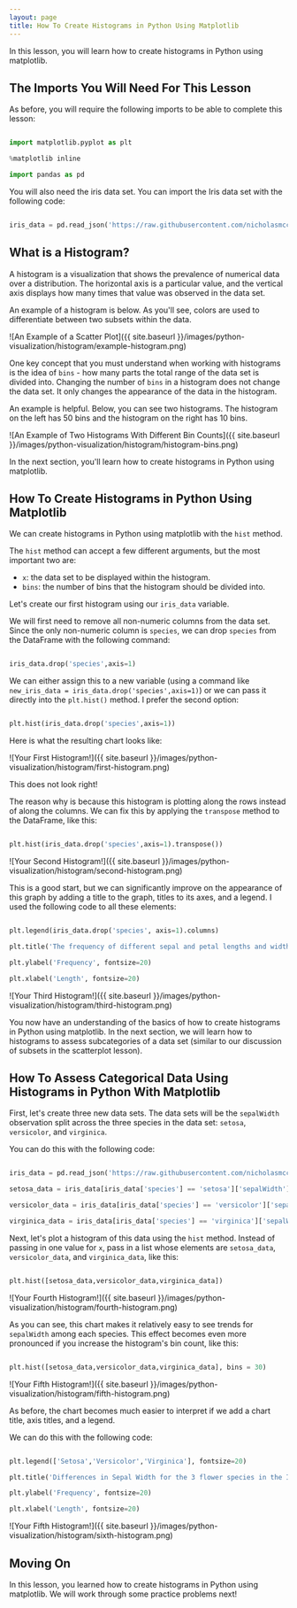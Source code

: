 ```yaml
---
layout: page
title: How To Create Histograms in Python Using Matplotlib
---
```


In this lesson, you will learn how to create histograms in Python using matplotlib.


## The Imports You Will Need For This Lesson

As before, you will require the following imports to be able to complete this lesson:

```python

import matplotlib.pyplot as plt

%matplotlib inline

import pandas as pd

```

You will also need the iris data set. You can import the Iris data set with the following code:

```python

iris_data = pd.read_json('https://raw.githubusercontent.com/nicholasmccullum/python-visualization/master/iris/iris.json')

```


## What is a Histogram?

A histogram is a visualization that shows the prevalence of numerical data over a distribution. The horizontal axis is a particular value, and the vertical axis displays how many times that value was observed in the data set. 

An example of a histogram is below. As you'll see, colors are used to differentiate between two subsets within the data.

![An Example of a Scatter Plot]({{ site.baseurl }}/images/python-visualization/histogram/example-histogram.png)

One key concept that you must understand when working with histograms is the idea of 	`bins` - how many parts the total range of the data set is divided into. Changing the number of `bins` in a histogram does not change the data set. It only changes the appearance of the data in the histogram. 

An example is helpful. Below, you can see two histograms. The histogram on the left has 50 bins and the histogram on the right has 10 bins. 

![An Example of Two Histograms With Different Bin Counts]({{ site.baseurl }}/images/python-visualization/histogram/histogram-bins.png)

In the next section, you'll learn how to create histograms in Python using matplotlib.


## How To Create Histograms in Python Using Matplotlib

We can create histograms in Python using matplotlib with the `hist` method. 

The `hist` method can accept a few different arguments, but the most important two are:



*   `x`: the data set to be displayed within the histogram.
*   `bins`: the number of bins that the histogram should be divided into. 

Let's create our first histogram using our `iris_data` variable. 

We will first need to remove all non-numeric columns from the data set. Since the only non-numeric column is `species`, we can drop `species` from the DataFrame with the following command:

```python

iris_data.drop('species',axis=1)

```

We can either assign this to a new variable (using a command like `new_iris_data = iris_data.drop('species',axis=1)`) or we can pass it directly into the `plt.hist()` method. I prefer the second option:

```python

plt.hist(iris_data.drop('species',axis=1))

```

Here is what the resulting chart looks like:

![Your First Histogram!]({{ site.baseurl }}/images/python-visualization/histogram/first-histogram.png)

This does not look right!

The reason why is because this histogram is plotting along the rows instead of along the columns. We can fix this by applying the `transpose` method to the DataFrame, like this:

```python

plt.hist(iris_data.drop('species',axis=1).transpose())

```

![Your Second Histogram!]({{ site.baseurl }}/images/python-visualization/histogram/second-histogram.png)

This is a good start, but we can significantly improve on the appearance of this graph by adding a title to the graph, titles to its axes, and a legend. I used the following code to all these elements:

```python

plt.legend(iris_data.drop('species', axis=1).columns)

plt.title('The frequency of different sepal and petal lengths and widths from the Iris data set.', fontsize=20)

plt.ylabel('Frequency', fontsize=20)

plt.xlabel('Length', fontsize=20)

```

![Your Third Histogram!]({{ site.baseurl }}/images/python-visualization/histogram/third-histogram.png)

You now have an understanding of the basics of how to create histograms in Python using matplotlib. In the next section, we will learn how to histograms to assess subcategories of a data set (similar to our discussion of subsets in the scatterplot lesson).


## How To Assess Categorical Data Using Histograms in Python With Matplotlib

First, let's create three new data sets. The data sets will be the `sepalWidth` observation split across the three species in the data set: `setosa`, `versicolor`, and `virginica`.

You can do this with the following code:

```python

iris_data = pd.read_json('https://raw.githubusercontent.com/nicholasmccullum/python-visualization/master/iris/iris.json')

setosa_data = iris_data[iris_data['species'] == 'setosa']['sepalWidth']

versicolor_data = iris_data[iris_data['species'] == 'versicolor']['sepalWidth']

virginica_data = iris_data[iris_data['species'] == 'virginica']['sepalWidth']

```

Next, let's plot a histogram of this data using the `hist` method. Instead of passing in one value for `x`, pass in a list whose elements are `setosa_data`, `versicolor_data`, and `virginica_data`, like this:

```python

plt.hist([setosa_data,versicolor_data,virginica_data])

```

![Your Fourth Histogram!]({{ site.baseurl }}/images/python-visualization/histogram/fourth-histogram.png)

As you can see, this chart makes it relatively easy to see trends for `sepalWidth` among each species. This effect becomes even more pronounced if you increase the histogram's bin count, like this:

```python

plt.hist([setosa_data,versicolor_data,virginica_data], bins = 30)

```

![Your Fifth Histogram!]({{ site.baseurl }}/images/python-visualization/histogram/fifth-histogram.png)

As before, the chart becomes much easier to interpret if we add a chart title, axis titles, and a legend. 

We can do this with the following code:

```python

plt.legend(['Setosa','Versicolor','Virginica'], fontsize=20)

plt.title('Differences in Sepal Width for the 3 flower species in the Iris data set.', fontsize=20)

plt.ylabel('Frequency', fontsize=20)

plt.xlabel('Length', fontsize=20)

```

![Your Fifth Histogram!]({{ site.baseurl }}/images/python-visualization/histogram/sixth-histogram.png)


## Moving On

In this lesson, you learned how to create histograms in Python using matplotlib. We will work through some practice problems next!

